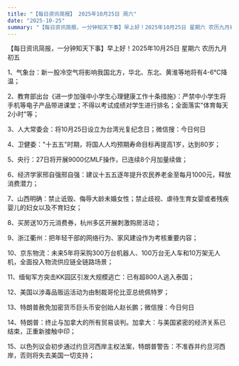 ```yaml
---
title: "【每日资讯简报】 2025年10月25日 周六"
date: "2025-10-25"
summary: "【每日资讯简报，一分钟知天下事】早上好！2025年10月25日 星期六 农历九月初五"
---
```


【每日资讯简报，一分钟知天下事】早上好！2025年10月25日  星期六  农历九月初五

1、气象台：新一股冷空气将影响我国北方，华北、东北、黄淮等地将有4-6℃降温；

2、教育部出台《进一步加强中小学生心理健康工作十条措施》：严禁中小学生将手机等电子产品带进课堂；不得以考试成绩对学生进行排名；全面落实"体育每天2小时"等；

3、人大常委会：将10月25日设立为台湾光复纪念日；微信搜：今日何日

4、卫健委："十五五"时期，将国人人均预期寿命目标再提高1岁，达到80岁；

5、央行：27日将开展9000亿MLF操作，已连续8个月加量续做；

6、经济学家邢自强邢自强：建议十五五逐年提升农民养老金至每月1000元，释放消费潜力；

7、山西明确：禁止诋毁、侮辱大龄未婚女性；禁止歧视、虐待生育女婴或者残疾婴儿的妇女以及不育妇女；

8、买房送10万元消费券，杭州多区开展刺激购房活动；

9、浙江衢州：把年轻干部的网络行为、家风建设作为考核重要内容；

10、京东物流：未来5年将采购300万台机器人、100万台无人车和10万架无人机，全面投入物流供应链全链路场景；

11、缅甸军方突击KK园区引发大规模逃亡：已有超800人逃入泰国；

12、美国以涉毒品贩运活动为由制裁哥伦比亚总统佩特罗；

13、特朗普赦免加密货币巨头币安创始人赵长鹏；微信搜：今日何日

14、特朗普：终止与加拿大的所有贸易谈判。加拿大：与美国紧密的经济关系已结束，正重新接触中印；

15、以色列议会初步通过约旦河西岸主权法案，特朗普警告：不准吞并约旦河西岸，否则将失去美国一切支持；